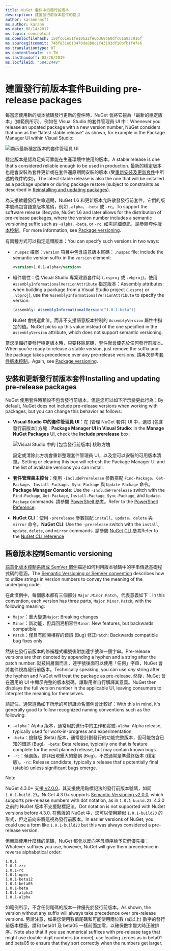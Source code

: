 ```yaml
---
title: NuGet 套件中的發行前版本
description: 建置發行前版本套件的指引
author: karann-msft
ms.author: karann
ms.date: 08/14/2017
ms.topic: conceptual
ms.openlocfilehash: 150fc61e51fe10622fe6b369b60dfc61a9ac916f
ms.sourcegitcommit: 74bf831e013470da8b0c1f43193df10bfb1f4fe6
ms.translationtype: HT
ms.contentlocale: zh-TW
ms.lasthandoff: 03/26/2019
ms.locfileid: "58432448"
---
```

# <a name="building-pre-release-packages"></a><span data-ttu-id="5a95e-103">建置發行前版本套件</span><span class="sxs-lookup"><span data-stu-id="5a95e-103">Building pre-release packages</span></span>

<span data-ttu-id="5a95e-104">每當您使用新的版本號碼發行更新的套件時，NuGet 會將它視為「最新的穩定版本」(如範例所示)，例如在 Visual Studio 的套件管理員 UI 中：</span><span class="sxs-lookup"><span data-stu-id="5a95e-104">Whenever you release an updated package with a new version number, NuGet considers that one as the "latest stable release" as shown, for example in the Package Manager UI within Visual Studio:</span></span>

![顯示最新穩定版本的套件管理員 UI](media/Prerelease_01-LatestStable.png)

<span data-ttu-id="5a95e-106">穩定版本是認為足夠可靠能在生產環境中使用的版本。</span><span class="sxs-lookup"><span data-stu-id="5a95e-106">A stable release is one that's considered reliable enough to be used in production.</span></span> <span data-ttu-id="5a95e-107">最新的穩定版本也是會安裝為套件更新或在套件還原期間安裝的版本 (受[重新安裝及更新套件](../consume-packages/reinstalling-and-updating-packages.md)中所述的條件約束)。</span><span class="sxs-lookup"><span data-stu-id="5a95e-107">The latest stable release is also the one that will be installed as a package update or during package restore (subject to constraints as described in [Reinstalling and updating packages](../consume-packages/reinstalling-and-updating-packages.md)).</span></span>

<span data-ttu-id="5a95e-108">為支援軟體發行生命週期，NuGet 1.6 和更新版本允許散發發行前套件，它們的版本號碼包含語意版本尾碼，例如 `-alpha`、`-beta` 或 `-rc`。</span><span class="sxs-lookup"><span data-stu-id="5a95e-108">To support the software release lifecycle, NuGet 1.6 and later allows for the distribution of pre-release packages, where the version number includes a semantic versioning suffix such as `-alpha`, `-beta`, or `-rc`.</span></span> <span data-ttu-id="5a95e-109">如需詳細資訊，請參閱[套件版本控制](../reference/package-versioning.md#pre-release-versions)。</span><span class="sxs-lookup"><span data-stu-id="5a95e-109">For more information, see [Package versioning](../reference/package-versioning.md#pre-release-versions).</span></span>

<span data-ttu-id="5a95e-110">有兩種方式可以指定這類版本：</span><span class="sxs-lookup"><span data-stu-id="5a95e-110">You can specify such versions in two ways:</span></span>

- <span data-ttu-id="5a95e-111">`.nuspec` 檔案：`version` 項目中包含語意版本尾碼：</span><span class="sxs-lookup"><span data-stu-id="5a95e-111">`.nuspec` file: include the semantic version suffix in the `version` element:</span></span>

    ```xml
    <version>1.0.1-alpha</version>
    ```

- <span data-ttu-id="5a95e-112">組件屬性：從 Visual Studio 專案建置套件時 (`.csproj` 或 `.vbproj`)，使用 `AssemblyInformationalVersionAttribute` 指定版本：</span><span class="sxs-lookup"><span data-stu-id="5a95e-112">Assembly attributes: when building a package from a Visual Studio project (`.csproj` or `.vbproj`), use the `AssemblyInformationalVersionAttribute` to specify the version:</span></span>

    ```cs
    [assembly: AssemblyInformationalVersion("1.0.1-beta")]
    ```

    <span data-ttu-id="5a95e-113">NuGet 會挑選此值，而非不支援語意版本控制的 `AssemblyVersion` 屬性中指定的值。</span><span class="sxs-lookup"><span data-stu-id="5a95e-113">NuGet picks up this value instead of the one specified in the `AssemblyVersion` attribute, which does not support semantic versioning.</span></span>

<span data-ttu-id="5a95e-114">當您準備好要發行穩定版本時，只要移除尾碼，套件就會優先於任何發行前版本。</span><span class="sxs-lookup"><span data-stu-id="5a95e-114">When you’re ready to release a stable version, just remove the suffix and the package takes precedence over any pre-release versions.</span></span> <span data-ttu-id="5a95e-115">請再次參考[套件版本控制](../reference/package-versioning.md#pre-release-versions)。</span><span class="sxs-lookup"><span data-stu-id="5a95e-115">Again, see [Package versioning](../reference/package-versioning.md#pre-release-versions).</span></span>

## <a name="installing-and-updating-pre-release-packages"></a><span data-ttu-id="5a95e-116">安裝和更新發行前版本套件</span><span class="sxs-lookup"><span data-stu-id="5a95e-116">Installing and updating pre-release packages</span></span>

<span data-ttu-id="5a95e-117">NuGet 使用套件時預設不包含發行前版本，但是您可以如下所示變更此行為：</span><span class="sxs-lookup"><span data-stu-id="5a95e-117">By default, NuGet does not include pre-release versions when working with packages, but you can change this behavior as follows:</span></span>

- <span data-ttu-id="5a95e-118">**Visual Studio 中的套件管理員 UI**：在 [管理 NuGet 套件] UI 中，選取 [包含發行前版本] 方塊：</span><span class="sxs-lookup"><span data-stu-id="5a95e-118">**Package Manager UI in Visual Studio**: In the **Manage NuGet Packages** UI, check the **Include prerelease** box:</span></span>

    ![Visual Studio 中的 [包含發行前版本] 核取方塊](media/Prerelease_02-CheckPrerelease.png)

    <span data-ttu-id="5a95e-120">設定或清除此方塊會重新整理套件管理員 UI，以及您可以安裝的可用版本清單。</span><span class="sxs-lookup"><span data-stu-id="5a95e-120">Setting or clearing this box will refresh the Package Manager UI and the list of available versions you can install.</span></span>

- <span data-ttu-id="5a95e-121">**套件管理員主控台**：使用 `-IncludePrerelease` 參數搭配 `Find-Package`、`Get-Package`、`Install-Package`、`Sync-Package` 與 `Update-Package` 命令。</span><span class="sxs-lookup"><span data-stu-id="5a95e-121">**Package Manager Console**: Use the `-IncludePrerelease` switch with the `Find-Package`, `Get-Package`, `Install-Package`, `Sync-Package`, and `Update-Package` commands.</span></span> <span data-ttu-id="5a95e-122">請參閱 [PowerShell 參考](../tools/powershell-reference.md)。</span><span class="sxs-lookup"><span data-stu-id="5a95e-122">Refer to the [PowerShell Reference](../tools/powershell-reference.md).</span></span>

- <span data-ttu-id="5a95e-123">**NuGet CLI**：使用 `-prerelease` 參數搭配 `install`、`update`、`delete` 與 `mirror` 命令。</span><span class="sxs-lookup"><span data-stu-id="5a95e-123">**NuGet CLI**: Use the `-prerelease` switch with the `install`, `update`, `delete`, and `mirror` commands.</span></span> <span data-ttu-id="5a95e-124">請參閱 [NuGet CLI 參考](../tools/nuget-exe-cli-reference.md)</span><span class="sxs-lookup"><span data-stu-id="5a95e-124">Refer to the [NuGet CLI reference](../tools/nuget-exe-cli-reference.md)</span></span>

## <a name="semantic-versioning"></a><span data-ttu-id="5a95e-125">語意版本控制</span><span class="sxs-lookup"><span data-stu-id="5a95e-125">Semantic versioning</span></span>

<span data-ttu-id="5a95e-126">[語意化版本控制系統或 SemVer 慣例](http://semver.org/spec/v1.0.0.html)描述如何利用版本號碼中的字串傳遞基礎程式碼的意涵。</span><span class="sxs-lookup"><span data-stu-id="5a95e-126">The [Semantic Versioning or SemVer convention](http://semver.org/spec/v1.0.0.html) describes how to utilize strings in version numbers to convey the meaning of the underlying code.</span></span>

<span data-ttu-id="5a95e-127">在此慣例中，每個版本都有三個部分 `Major.Minor.Patch`，代表意義如下：</span><span class="sxs-lookup"><span data-stu-id="5a95e-127">In this convention, each version has three parts, `Major.Minor.Patch`, with the following meaning:</span></span>

- <span data-ttu-id="5a95e-128">`Major`：重大變更</span><span class="sxs-lookup"><span data-stu-id="5a95e-128">`Major`: Breaking changes</span></span>
- <span data-ttu-id="5a95e-129">`Minor`：新功能，但具回溯相容性</span><span class="sxs-lookup"><span data-stu-id="5a95e-129">`Minor`: New features, but backwards compatible</span></span>
- <span data-ttu-id="5a95e-130">`Patch`：僅具有回溯相容的錯誤 (Bug) 修正</span><span class="sxs-lookup"><span data-stu-id="5a95e-130">`Patch`: Backwards compatible bug fixes only</span></span>

<span data-ttu-id="5a95e-131">然後在發行前版本的修補程式編號後附加連字號和一個字串。</span><span class="sxs-lookup"><span data-stu-id="5a95e-131">Pre-release versions are then denoted by appending a hyphen and a string after the patch number.</span></span> <span data-ttu-id="5a95e-132">就技術層面而言，連字號後面可以使用「任何」字串，NuGet 會將套件視為發行前版本。</span><span class="sxs-lookup"><span data-stu-id="5a95e-132">Technically speaking, you can use *any* string after the hyphen and NuGet will treat the package as pre-release.</span></span> <span data-ttu-id="5a95e-133">然後，NuGet 會在適用的 UI 中顯示完整的版本號碼，讓取用者自行解譯其意義。</span><span class="sxs-lookup"><span data-stu-id="5a95e-133">NuGet then displays the full version number in the applicable UI, leaving consumers to interpret the meaning for themselves.</span></span>

<span data-ttu-id="5a95e-134">請記住，通常遵循如下所示的可辨識命名慣例會比較好：</span><span class="sxs-lookup"><span data-stu-id="5a95e-134">With this in mind, it's generally good to follow recognized naming conventions such as the following:</span></span>

- <span data-ttu-id="5a95e-135">`-alpha`：Alpha 版本，通常用於進行中的工作和實驗</span><span class="sxs-lookup"><span data-stu-id="5a95e-135">`-alpha`: Alpha release, typically used for work-in-progress and experimentation</span></span>
- <span data-ttu-id="5a95e-136">`-beta`：搶鮮版 (Beta) 版本，通常是計劃發行的功能完整版本，但可能包含已知的錯誤 (Bug)。</span><span class="sxs-lookup"><span data-stu-id="5a95e-136">`-beta`: Beta release, typically one that is feature complete for the next planned release, but may contain known bugs.</span></span>
- <span data-ttu-id="5a95e-137">`-rc`：候選版，除非出現重大的錯誤 (Bug)，不然通常是準最終版本 (穩定版)。</span><span class="sxs-lookup"><span data-stu-id="5a95e-137">`-rc`: Release candidate, typically a release that's potentially final (stable) unless significant bugs emerge.</span></span>

> [!Note]
> <span data-ttu-id="5a95e-138">NuGet 4.3.0+ 支援[ v2.0.0](http://semver.org/spec/v2.0.0.html)，其支援使用點標記法的發行前版本號碼，如同 `1.0.1-build.23`。</span><span class="sxs-lookup"><span data-stu-id="5a95e-138">NuGet 4.3.0+ supports [Semantic Versioning v2.0.0](http://semver.org/spec/v2.0.0.html), which supports pre-release numbers with dot notation, as in `1.0.1-build.23`.</span></span> <span data-ttu-id="5a95e-139">4.3.0 之前的 NuGet 版本不支援點標記法。</span><span class="sxs-lookup"><span data-stu-id="5a95e-139">Dot notation is not supported with NuGet versions before 4.3.0.</span></span> <span data-ttu-id="5a95e-140">在舊版的 NuGet 中，您可以使用類似 `1.0.1-build23` 的形式，但之前向來將這視為發行前版本。</span><span class="sxs-lookup"><span data-stu-id="5a95e-140">In earlier versions of NuGet, you could use a form like `1.0.1-build23` but this was always considered a pre-release version.</span></span>

<span data-ttu-id="5a95e-141">但無論使用什麼樣的尾碼，NuGet 都會以反向字母順序給予它們優先權：</span><span class="sxs-lookup"><span data-stu-id="5a95e-141">Whatever suffixes you use, however, NuGet will give them precedence in reverse alphabetical order:</span></span>

    1.0.1
    1.0.1-zzz
    1.0.1-rc
    1.0.1-open
    1.0.1-beta12
    1.0.1-beta05
    1.0.1-beta
    1.0.1-alpha2
    1.0.1-alpha

<span data-ttu-id="5a95e-142">如範例所示，不含任何尾碼的版本一律優先於發行前版本。</span><span class="sxs-lookup"><span data-stu-id="5a95e-142">As shown, the version without any suffix will always take precedence over pre-release versions.</span></span> <span data-ttu-id="5a95e-143">另請注意，如果您使用數值尾碼和可能使用兩位數 (或以上) 數字的發行前版本標籤，請和 beta01 及 beta05 一樣前面加零，以確保數字變大時正確排序。</span><span class="sxs-lookup"><span data-stu-id="5a95e-143">Note also that if you use numerical suffixes with pre-release tags that might use double-digit numbers (or more), use leading zeroes as in beta01 and beta05 to ensure that they sort correctly when the numbers get larger.</span></span>
